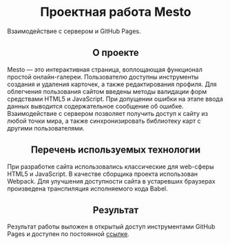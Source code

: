 <h1 align="center"> Проектная работа Mesto </h1>

Взаимодействие с сервером и GitHub Pages.

<h2 align="center"> О проекте </h2>

Mesto — это интерактивная страница, воплощающая функционал простой онлайн-галереи. 
Пользователю доступны инструменты создания и удаления карточек, а также редактирования профиля.
Для облегчения пользования сайтом введены методы валидации форм средствами HTML5 и JavaScript. 
При допущении ошибки на этапе ввода данных выводится содержательное сообщение об ошибке. 
Взаимодействие с сервером позволяет получить доступ к сайту из любой точки мира, а также синхронизировать библиотеку карт с другими пользователями.

<h2 align="center"> Перечень используемых технологии </h2>

При разработке сайта использовались классические для web-сферы HTML5 и JavaScript. 
В качестве сборщика проекта использован Webpack.
Для улучшения доступности сайта в устаревших браузерах произведена транспиляция исполняемого кода Babel.

<h2 align="center"> Результат </h2>

Результат работы выложен в открытый доступ инструментами GitHub Pages и доступен по постоянной [ссылке](https://stonetronix.github.io/misto/).